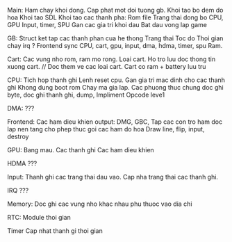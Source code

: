 Main: Ham chay khoi dong.
     Cap phat mot doi tuong gb.
     Khoi tao bo dem do hoa
     Khoi tao SDL
     Khoi tao cac thanh pha:
          Rom file
          Trang thai dong bo
          CPU, GPU
          Input, timer, SPU
     Gan cac gia tri khoi dau
     Bat dau vong lap game

GB: Struct ket tap cac thanh phan cua he thong
     Trang thai
     Toc do
     Thoi gian chay
     irq ?
     Frontend
     sync
     CPU, cart, gpu, input, dma, hdma, timer, spu
     Ram.

Cart:
     Cac vung nho rom, ram mo rong.
     Loai cart.
     Ho tro luu doc thong tin xuong cart.
// Doc them ve cac loai cart.
  Cart co ram + battery luu tru

CPU:
     Tich hop thanh ghi
     Lenh reset cpu.
          Gan gia tri mac dinh cho cac thanh ghi
          Khong dung boot rom
     Chay ma gia lap.
     Cac phuong thuc chung doc ghi byte, doc ghi thanh ghi, dump,
     Impliment Opcode leve1

DMA: ???

Frontend:
     Cac ham dieu khien output: DMG, GBC,
  Tap cac con tro ham doc lap nen tang cho phep thuc goi cac ham do hoa
  Draw line, flip, input, destroy

GPU:
     Bang mau.
     Cac thanh ghi
     Cac ham dieu khien

HDMA ???

Input:
    Thanh ghi cac trang thai dau vao.
    Cap nha trang thai cac thanh ghi.

IRQ ???

Memory:
    Doc ghi cac vung nho khac nhau phu thuoc vao dia chi

RTC:
    Module thoi gian

Timer
    Cap nhat thanh gi thoi gian
